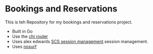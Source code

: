 # Bookings and Reservations

This is teh Repository for my bookings and reservations project.

- Built in Go
- Use the [chi router](https://github.com/go-chi/chi)
- Uses alex edwards [SCS session management](https://github.com/alexedwards/scs/v2).session management.
- Uses [nosurf](https://github.com/justinas/nosurf)